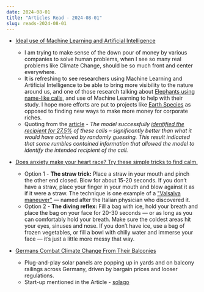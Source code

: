 ```yaml
---
date: 2024-08-01
title: "Articles Read - 2024-08-01"
slug: reads-2024-08-01
---
```




* [Ideal use of Machine Learning and Artificial Intelligence][1]
  * I am trying to make sense of the down pour of money by various companies to solve human problems, when I see so many real problems like Climate Change, should be so much front and center everywhere.
  * It is refreshing to see researchers using Machine Learning and Artificial Intelligence to be able to bring more visibility to the nature around us, and one of those research talking about [Elephants using name-like calls][1], and use of Machine Learning to help with their study. I hope more efforts are put to projects like [Earth Species][2] as opposed to finding new ways to make more money for corporate riches.
  * Quoting from the [article][1] - _The model successfully [identified the recipient for 27.5%][3] of these calls – significantly better than what it would have achieved by randomly guessing. This result indicated that some rumbles contained information that allowed the model to identify the intended recipient of the call._

* [Does anxiety make your heart race? Try these simple tricks to find calm.][4]
  * Option 1 - **The straw trick:** Place a straw in your mouth and pinch the other end closed. Blow for about 15-20 seconds. If you don’t have a straw, place your finger in your mouth and blow against it as if it were a straw. The technique is one example of a ["Valsalva maneuver"][5] — named after the Italian physician who discovered it.
  * Option 2 - **The diving reflex:** Fill a bag with ice, hold your breath and place the bag on your face for 20-30 seconds — or as long as you can comfortably hold your breath. Make sure the coldest areas hit your eyes, sinuses and nose. If you don’t have ice, use a bag of frozen vegetables, or fill a bowl with chilly water and immerse your face — it’s just a little more messy that way.

* [Germans Combat Climate Change From Their Balconies][6]
  * Plug-and-play solar panels are popping up in yards and on balcony railings across Germany, driven by bargain prices and looser regulations.
  * Start-up mentioned in the Article - [solago][7]

  [1]: https://theconversation.com/african-elephants-address-one-another-with-name-like-calls-similar-to-humans-232096
  [2]: https://www.earthspecies.org/
  [3]: https://doi.org/10.1038/s41559-024-02420-w
  [4]: https://archive.ph/20240731094311/https://www.washingtonpost.com/wellness/2024/07/29/anxiety-high-heart-rate/
  [5]: https://en.wikipedia.org/wiki/Valsalva_maneuver
  [6]: https://archive.ph/20240729153259/https://www.nytimes.com/2024/07/29/business/germany-solar-panels-climate-change.html
  [7]: https://solago.de/
